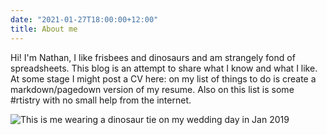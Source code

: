 ```yaml
---
date: "2021-01-27T18:00:00+12:00"
title: About me
---
```


Hi! I'm Nathan, I like frisbees and dinosaurs and am strangely fond of spreadsheets. This blog is an attempt to share what I know and what I like. At some stage I might post a CV here: on my list of things to do is create a markdown/pagedown version of my resume. Also on this list is some #rtistry with no small help from the internet. 

![This is me wearing a dinosaur tie on my wedding day in Jan 2019](/img/nmoorenz.jpg)


